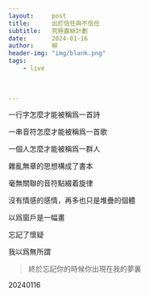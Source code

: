 ```yaml
---
layout:     post
title:      出於信任與不信任
subtitle:   究極露絲計劃
date:       2024-01-16
author:     柳
header-img: "img/blank.png"
tags:
    - live
    
    
    
---
```



一行字怎麼才能被稱爲一首詩

一串音符怎麼才能被稱爲一首歌

一個人怎麼才能被稱爲一群人

雜亂無章的思想構成了書本

毫無關聯的音符點綴着旋律

沒有情感的感情，再多也只是堆疊的個體

以爲窗戶是一幅畫

忘記了懷疑

我以爲無所謂

> 終於忘記你的時候你出現在我的夢裏

20240116

